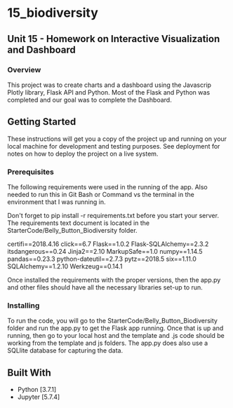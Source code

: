 # 15_biodiversity
## Unit 15 - Homework on Interactive Visualization and Dashboard

### Overview
This project was to create charts and a dashboard using the Javascrip Plotly library, Flask API and Python.  Most of the Flask and Python was completed and our goal was to complete the Dashboard.

## Getting Started

These instructions will get you a copy of the project up and running on your local machine for development and testing purposes. See deployment for notes on how to deploy the project on a live system.

### Prerequisites

The following requirements were used in the running of the app.  Also needed to run this in Git Bash or Command vs the terminal in the environment that I was running in.

Don't forget to pip install -r requirements.txt before you start your server.  The requirements text document is located in the StarterCode/Belly_Button_Biodiversity folder.  

certifi==2018.4.16
click==6.7
Flask==1.0.2
Flask-SQLAlchemy==2.3.2
itsdangerous==0.24
Jinja2==2.10
MarkupSafe==1.0
numpy==1.14.5
pandas==0.23.3
python-dateutil==2.7.3
pytz==2018.5
six==1.11.0
SQLAlchemy==1.2.10
Werkzeug==0.14.1

Once installed the requirements with the proper versions, then the app.py and other files should have all the necessary libraries set-up to run.

### Installing

To run the code, you will go to the StarterCode/Belly_Button_Biodiversity folder and run the app.py to get the Flask app running.  Once that is up and running, then go to your local host and the template and .js code should be working from the template and js folders.  The app.py does also use a SQLlite database for capturing the data.

## Built With

* Python [3.7.1]
* Jupyter [5.7.4]
